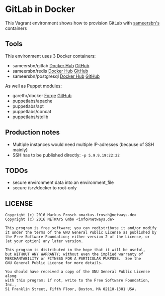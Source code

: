 GitLab in Docker
================

This Vagrant environment shows how to provision GitLab with [sameersbn's](https://github.com/sameersbn) containers

## Tools

This environment uses 3 Docker containers:

* sameersbn/gitlab [Docker Hub](https://hub.docker.com/r/sameersbn/gitlab) [GitHub](https://github.com/sameersbn/docker-gitlab)
* sameersbn/redis [Docker Hub](https://hub.docker.com/r/sameersbn/redis) [GitHub](https://github.com/sameersbn/docker-redis)
* sameersbn/postgresql [Docker Hub](https://hub.docker.com/r/sameersbn/postgresql) [GitHub](https://github.com/sameersbn/docker-postgresql)

As well as Puppet modules:

* garethr/docker [Forge](https://forge.puppetlabs.com/garethr/docker) [GitHub](https://github.com/garethr/garethr-docker)
* puppetlabs/apache
* puppetlabs/apt
* puppetlabs/concat
* puppetlabs/stdlib  

## Production notes

* Multiple instances would need multiple IP-adresses (because of SSH mainly)
* SSH has to be published directly: `-p 5.9.9.19:22:22`

## TODOs

* secure environment data into an environment_file
* secure /srv/docker to root-only

## LICENSE

    Copyright (c) 2016 Markus Frosch <markus.frosch@netways.de>
    Copyright (c) 2016 NETWAYS GmbH <info@netways.de>
    
    This program is free software; you can redistribute it and/or modify
    it under the terms of the GNU General Public License as published by
    the Free Software Foundation; either version 2 of the License, or
    (at your option) any later version.

    This program is distributed in the hope that it will be useful,
    but WITHOUT ANY WARRANTY; without even the implied warranty of
    MERCHANTABILITY or FITNESS FOR A PARTICULAR PURPOSE.  See the
    GNU General Public License for more details.

    You should have received a copy of the GNU General Public License along
    with this program; if not, write to the Free Software Foundation, Inc.,
    51 Franklin Street, Fifth Floor, Boston, MA 02110-1301 USA.
